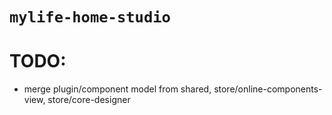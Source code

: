 # `mylife-home-studio`


# TODO:
 - merge plugin/component model from shared, store/online-components-view, store/core-designer